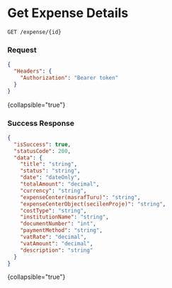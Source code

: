# Get Expense Details

```HTTP
GET /expense/{id}
```

### Request

```json
{
  "Headers": {
    "Authorization": "Bearer token"
  }
}
```
{collapsible="true"}

### Success Response

```json
{
  "isSuccess": true,
  "statusCode": 200,
  "data": {
    "title": "string",
    "status": "string",
    "date": "dateOnly",
    "totalAmount": "decimal",
    "currency": "string",
    "expenseCenter(masrafTuru)": "string",
    "expenseCenterObject(secilenProje)": "string",
    "costType": "string",
    "institutionName": "string",
    "documentNumber": "int",
    "paymentMethod": "string",
    "vatRate": "decimal",
    "vatAmount": "decimal",
    "description": "string"
  }
}
```
{collapsible="true"}